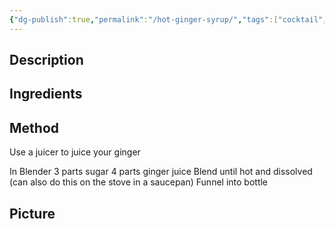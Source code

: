 ```yaml
---
{"dg-publish":true,"permalink":"/hot-ginger-syrup/","tags":["cocktail","syrup"]}
---
```


## Description


## Ingredients


## Method

 Use a juicer to juice your ginger 
 
 In Blender 
 3 parts sugar 
 4 parts ginger juice 
 Blend until hot and dissolved (can also do this on the stove in a saucepan) 
 Funnel into bottle
## Picture
